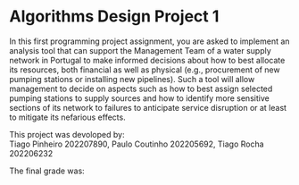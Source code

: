 # Algorithms Design Project 1

In this first programming project assignment, you are asked to implement an analysis tool that can support the Management Team of a water supply network in Portugal to make informed decisions about how to best allocate its resources, both financial as well as physical (e.g., procurement of new pumping stations or installing new pipelines). Such a tool will allow management to decide on aspects such as how to best assign selected pumping stations to supply sources and how to identify more sensitive sections of its network to failures to anticipate service disruption or at least to mitigate its nefarious effects.


This project was devoloped by: <br>
Tiago Pinheiro 202207890, Paulo Coutinho 202205692, Tiago Rocha 202206232 <br>

The final grade was:
